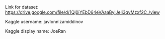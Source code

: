Link for dataset: https://drive.google.com/file/d/1Qj0iYEbD64eVAaaBylJeIi3qvMzxf2C_/view

Kaggle username: javlonnizamiddinov

Kaggle display name: JoeRan
